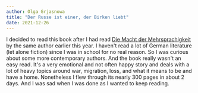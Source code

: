 ```yaml
---
author: Olga Grjasnowa
title: "Der Russe ist einer, der Birken liebt"
date: 2021-12-26
---
```


I decided to read this book after I had read [Die Macht der Mehrsprachigkeit](https://unwiredcouch.com/reading/macht-der-mehrsprachigkeit/) by the same author earlier this year. I haven't read a lot of German literature (let alone fiction) since I was in school for no real reason. So I was curious about some more contemporary authors. And the book really wasn't an easy read. It's a very emotional and not often happy story and deals with a lot of heavy topics around war, migration, loss, and what it means to be and have a home. Nonetheless I flew through its nearly 300 pages in about 2 days. And I was sad when I was done as I wanted to keep reading.

